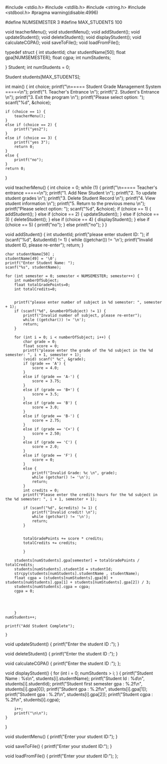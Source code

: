 #include <stdio.h>
#include <stdlib.h>
#include <string.h>
#include <stdbool.h>
#pragma warning(disable:4996)

#define NUMSEMESTER 3 
#define MAX_STUDENTS 100 


void teacherMenu();
void studentMenu();
void addStudent();
void updateStudent();
void deleteStudent();
void displayStudent();
void calculateCGPA();
void saveToFile();
void loadFromFile();

typedef struct {
    int studentId;
    char studentName[50];
    float gpa[NUMSEMESTER];
    float cgpa;
    int numStudents;

} Student;
int numStudents = 0;

Student students[MAX_STUDENTS];

int main() {
    int choice;
    printf("\n===== Student Grade Management System =====\n");
    printf("1. Teacher's Entrance \n");
    printf("2. Student's Entrance \n");
    printf("3. Exit the program \n");
    printf("Please select option: ");
    scanf("%d", &choice);

    if (choice == 1) {
        teacherMenu();
    }
    else if (choice == 2) {
        printf("yes2");
    }
    else if (choice == 3) {
        printf("yes 3");
        return 0;
    }
    else {
        printf("no");
    }
    return 0;
}

void teacherMenu() {
    int choice = 0;
    while (1) {
        printf("\n===== Teacher's entrance =====\n");
        printf("1. Add New Student \n");
        printf("2. To update student grades \n");
        printf("3. Delete Student Record \n");
        printf("4. View student information \n");
        printf("5. Return to the previous menu \n");
        printf("Please select option: ");
        scanf("%d", &choice);
        if (choice == 1) {
            addStudent();
        }
        else if (choice == 2) {
            updateStudent();
        }
        else if (choice == 3) {
            deleteStudent();
        }
        else if (choice == 4) {
            displayStudent();
        }
        else if (choice == 5) {
            printf("no");
        }
        else printf("no");
    }
}

void addStudent() {
    int studentId;
    printf("please enter student ID: ");
    if (scanf("%d", &studentId) != 1) {
        while ((getchar()) != '\n');
        printf("Invalid student ID, please re-enter");
        return;
    }

    char studentName[50] ;
    studentName[49] = '\0';
    printf("Enter Student Name: ");
    scanf("%s", studentName);

    for (int semester = 0; semester < NUMSEMESTER; semester++) {
        int numberOfSubject;
        float totalGradePoints=0;
        int totalCredits=0;
       
       
        printf("please enter number of subject in %d semester: ", semester + 1);
        if (scanf("%d", &numberOfSubject) != 1) {
            printf("Invalid number of subject, please re-enter");
            while ((getchar()) != '\n');
            return;
        }

        for (int i = 0; i < numberOfSubject; i++) {
            char grade = 0;
            float score = 0;
            printf("please enter the grade of the %d subject in the %d semester: ", i + 1, semester + 1);
            (void) scanf(" %c", &grade);
            if (grade == 'A') {
                score = 4.0;
            }
            else if (grade == 'A-') {
                score = 3.75;
            }
            else if (grade == 'B+') {
                score = 3.5;
            }
            else if (grade == 'B') {
                score = 3.0;
            }
            else if (grade == 'B-') {
                score = 2.75;
            }
            else if (grade == 'C+') {
                score = 2.50;
            }
            else if (grade == 'C') {
                score = 2.0;
            }
            else if (grade == 'F') {
                score = 0;
            }
            else {
                printf("Invalid Grade: %c \n", grade);
                while (getchar() != '\n');
                return;
            }
            int credits = 0;
            printf("Please enter the credits hours for the %d subject in the %d semester: ", i + 1, semester + 1);

            if (scanf("%d", &credits) != 1) {
                printf("Invalid credit! \n");
                while (getchar() != '\n'); 
                return;
            }
           
            
            totalGradePoints += score * credits;
            totalCredits += credits;

            }
        
        students[numStudents].gpa[semester] = totalGradePoints / totalCredits;
        students[numStudents].studentId = studentId;
        strcpy(students[numStudents].studentName , studentName);
        float cgpa = (students[numStudents].gpa[0] + students[numStudents].gpa[1] + students[numStudents].gpa[2]) / 3;
        students[numStudents].cgpa = cgpa;
        cgpa = 0;
        
        
        
        
        }
    numStudents++;
    
    printf("Add Student Complete");
        
    }


void updateStudent() {
    printf("Enter the student ID :");
}

void deleteStudent() {
    printf("Enter the student ID :");
}

void calculateCGPA() {
    printf("Enter the student ID :");
};

void displayStudent() {
    for (int i = 0; numStudents > i; ) {
        printf("Student Name : %s\n", students[i].studentName);
       printf("Student Id : %d\n", students[i].studentId);
        printf("Student first semester gpa : %.2f\n", students[i].gpa[0]);
        printf("Student gpa : %.2f\n", students[i].gpa[1]);
        printf("Student gpa : %.2f\n", students[i].gpa[2]);
        printf("Student cgpa : %.2f\n", students[i].cgpa);

        i++;
        printf("\n\n");
    }
}

void studentMenu() {
    printf("Enter your student ID:");
}

void saveToFile() {
    printf("Enter your student ID:");
}

void loadFromFile() {
    printf("Enter your student ID:");
};
